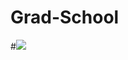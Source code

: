 # Grad-School
#<img src="https://github-readme-stats.vercel.app/api/top-langs/?username=jjlee93&layout=compact"><br><br>
